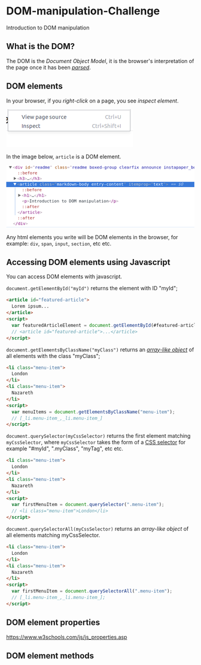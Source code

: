 # DOM-manipulation-Challenge
Introduction to DOM manipulation

## What is the DOM?

The DOM is the _Document Object Model_, it is the browser's interpretation of the page once it has been [_parsed_](https://developer.mozilla.org/en-US/docs/Glossary/Parse).

## DOM elements

In your browser, if you _right-click_ on a page, you see _inspect element_.

![inpect element](./assets/inspect-element.png)

In the image below, `article` is a DOM element.

![article DOM element](./assets/article-element.png)

Any html elements you write will be DOM elements in the browser, for example: `div`, `span`, `input`, `section`, etc etc.

## Accessing DOM elements using Javascript

You can access DOM elements with javascript.

`document.getElementById("myId")` returns the element with ID "myId";
```html
<article id="featured-article">
  Lorem ipsum...
</article>
<script>
  var featuredArticleElement = document.getElementById(#featured-article);
  // <article id="featured-article">...</article>
</script>
```

`document.getElementsByClassName("myClass")` returns an [_array-like object_](http://www.nfriedly.com/techblog/2009/06/advanced-javascript-objects-arrays-and-array-like-objects/) of all elements with the class "myClass";

```html
<li class="menu-item">
  London
</li>
<li class="menu-item">
  Nazareth
</li>
<script>
  var menuItems = document.getElementsByClassName("menu-item");
  // [_li.menu-item_,_li.menu-item_]
</script>
```

`document.querySelector(myCssSelector)` returns the first element matching `myCssSelector`, where `myCssSelector` takes the form of a [CSS selector](https://developer.mozilla.org/en-US/docs/Web/CSS/CSS_Selectors) for example "#myId", ".myClass", "myTag", etc etc.
```html
<li class="menu-item">
  London
</li>
<li class="menu-item">
  Nazareth
</li>
<script>
  var firstMenuItem = document.querySelector(".menu-item");
  // <li class="menu-item">London</li>
</script>
```
`document.querySelectorAll(myCssSelector)` returns an _array-like object_ of all elements matching myCssSelector.
```html
<li class="menu-item">
  London
</li>
<li class="menu-item">
  Nazareth
</li>
<script>
  var firstMenuItem = document.querySelectorAll(".menu-item");
  // [_li.menu-item_,_li.menu-item_];
</script>
```

## DOM element properties

https://www.w3schools.com/js/js_properties.asp

## DOM element methods
